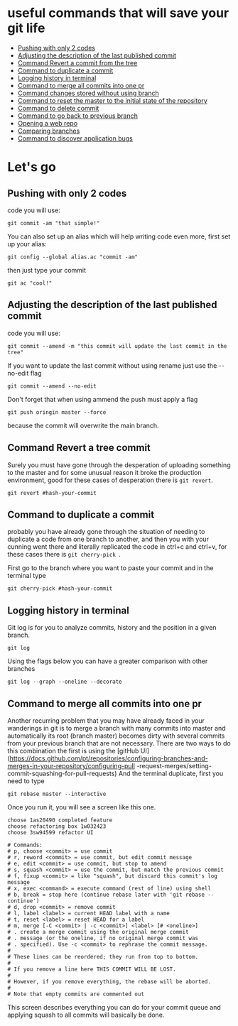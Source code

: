 # useful commands that will save your git life

- [Pushing with only 2 codes](#pushing-with-only-2-codes)
- [Adjusting the description of the last published commit](#adjusting-the-description-of-the-last-published-commit)
- [Command Revert a commit from the tree](#command-reverter-a-commit-from-the-tree)
- [Command to duplicate a commit](#command-to-duplicate-a-commit)
- [Logging history in terminal](#logging-history-in-terminal)
- [Command to merge all commits into one pr](#command-to-merge-all-commits-into-one-pr)
- [Command changes stored without using branch](#command-store-changes-without-branching)
- [Command to reset the master to the initial state of the repository](#command-to-reset-the-master-to-the-initial-state-of-the-repository)
- [Command to delete commit](#command-to-delete-commit)
- [Command to go back to previous branch](#command-to-go-back-to-previous-branch)
- [Opening a web repo](#opening-a-web-repo)
- [Comparing branches](#comparing-branches)
- [Command to discover application bugs](#command-to-discover-application-bugs)

# Let's go

## Pushing with only 2 codes

code you will use:

```
git commit -am "that simple!"
```

You can also set up an alias which will help writing code even more, first set up your alias:

```
git config --global alias.ac "commit -am"
```

then just type your commit

```
git ac "cool!"
```

## Adjusting the description of the last published commit

code you will use:

```
git commit --amend -m "this commit will update the last commit in the tree"
```

If you want to update the last commit without using rename just use the --no-edit flag

```
git commit --amend --no-edit
```

Don't forget that when using ammend the push must apply a flag

```
git push oringin master --force
```

because the commit will overwrite the main branch.

## Command Revert a tree commit

Surely you must have gone through the desperation of uploading something to the master and for some unusual reason it broke the production environment, good for these cases of desperation there is `git revert`.

```
git revert #hash-your-commit
```

## Command to duplicate a commit

probably you have already gone through the situation of needing to duplicate a code from one branch to another, and then you with your cunning went there and literally replicated the code in ctrl+c and ctrl+v, for these cases there is `git cherry-pick `.

First go to the branch where you want to paste your commit and in the terminal type

```
git cherry-pick #hash-your-commit
```

## Logging history in terminal

Git log is for you to analyze commits, history and the position in a given branch.

```
git log
```

Using the flags below you can have a greater comparison with other branches

```
git log --graph --oneline --decorate
```

## Command to merge all commits into one pr

Another recurring problem that you may have already faced in your wanderings in git is to merge a branch with many commits into master and automatically its root (branch master) becomes dirty with several commits from your previous branch that are not necessary.
There are two ways to do this combination the first is using the [gitHub UI](https://docs.github.com/pt/repositories/configuring-branches-and-merges-in-your-repository/configuring-pull -request-merges/setting-commit-squashing-for-pull-requests)
And the terminal duplicate, first you need to type

```
git rebase master --interactive
```

Once you run it, you will see a screen like this one.

```
choose 1as20490 completed feature
choose refactoring box 1w032423
choose 3sw94599 refactor UI

# Commands:
# p, choose <commit> = use commit
# r, reword <commit> = use commit, but edit commit message
# e, edit <commit> = use commit, but stop to amend
# s, squash <commit> = use the commit, but match the previous commit
# f, fixup <commit> = like "squash", but discard this commit's log message
# x, exec <command> = execute command (rest of line) using shell
# b, break = stop here (continue rebase later with 'git rebase --continue')
# d, drop <commit> = remove commit
# l, label <label> = current HEAD label with a name
# t, reset <label> = reset HEAD for a label
# m, merge [-C <commit> | -c <commit>] <label> [# <oneline>]
# . create a merge commit using the original merge commit
# . message (or the oneline, if no original merge commit was
# . specified). Use -c <commit> to rephrase the commit message.
#
# These lines can be reordered; they run from top to bottom.
#
# If you remove a line here THIS COMMIT WILL BE LOST.
#
# However, if you remove everything, the rebase will be aborted.
#
# Note that empty commits are commented out
```

This screen describes everything you can do for your commit queue and applying squash to all commits will basically be done.
